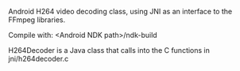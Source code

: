 
Android H264 video decoding class, using JNI as an interface to the FFmpeg libraries.

Compile with:
  \<Android NDK path\>/ndk-build

H264Decoder is a Java class that calls into the C functions in jni/h264decoder.c
